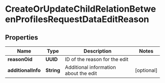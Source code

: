 

# CreateOrUpdateChildRelationBetweenProfilesRequestDataEditReason


## Properties

| Name | Type | Description | Notes |
|------------ | ------------- | ------------- | -------------|
|**reasonOid** | **UUID** | ID of the reason for the edit |  |
|**additionalInfo** | **String** | Additional information about the edit |  [optional] |



